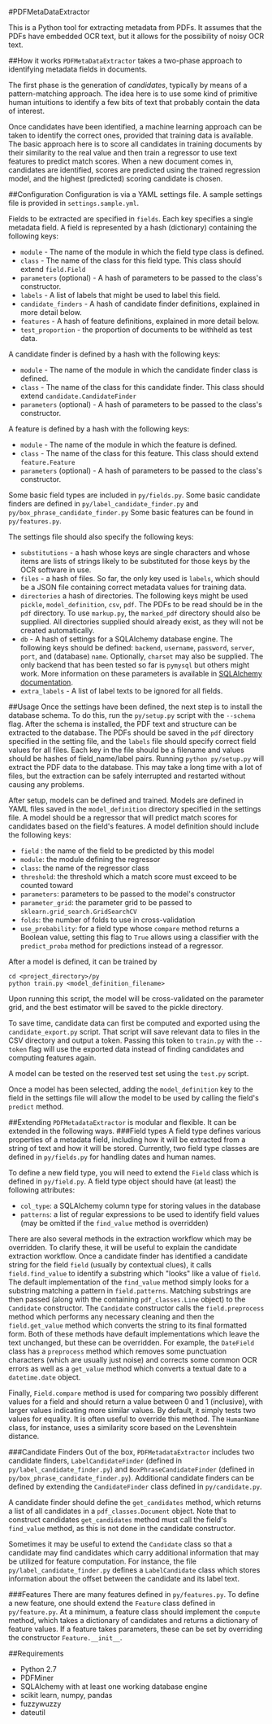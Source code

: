 #PDFMetaDataExtractor

This is a Python tool for extracting metadata from PDFs.
It assumes that the PDFs have embedded OCR text, but it allows for the possibility of noisy OCR text.

##How it works
`PDFMetaDataExtractor` takes a two-phase approach to identifying metadata fields in documents.

The first phase is the generation of _candidates_, typically by means of a pattern-matching approach.
The idea here is to use some kind of primitive human intuitions to identify a few bits of text that probably contain the data of interest.

Once candidates have been identified, a machine learning approach can be taken to identify the correct ones, provided that training data is available.
The basic approach here is to score all candidates in training documents by their similarity to the real value and then train a regressor to use text features to predict match scores.
When a new document comes in, candidates are identified, scores are predicted using the trained regression model, and the highest (predicted) scoring candidate is chosen.

##Configuration
Configuration is via a YAML settings file. A sample settings file is provided in `settings.sample.yml`.

Fields to be extracted are specified in `fields`. 
Each key specifies a single metadata field.
A field is represented by a hash (dictionary) containing the following keys:

+   `module` - The name of the module in which the field type class is defined.
+   `class` - The name of the class for this field type. This class should extend `field.Field`
+   `parameters` (optional) - A hash of parameters to be passed to the class's constructor. 
+   `labels` - A list of labels that might be used to label this field.
+   `candidate_finders` - A hash of candidate finder definitions, explained in more detail below.
+   `features` - A hash of feature definitions, explained in more detail below.
+   `test_proportion` - the proportion of documents to be withheld as test data.
    
A candidate finder is defined by a hash with the following keys:

-   `module` - The name of the module in which the candidate finder class is defined.
-   `class` - The name of the class for this candidate finder. This class should extend `candidate.CandidateFinder`
-   `parameters` (optional) - A hash of parameters to be passed to the class's constructor. 
  
A feature is defined by a hash with the following keys:

-   `module` - The name of the module in which the feature is defined.
-   `class` - The name of the class for this feature. This class should extend `feature.Feature`
-   `parameters` (optional) - A hash of parameters to be passed to the class's constructor.
     
Some basic field types are included in `py/fields.py`.
Some basic candidate finders are defined in `py/label_candidate_finder.py` and `py/box_phrase_candidate_finder.py`
Some basic features can be found in `py/features.py`.

The settings file should also specify the following keys:

-   `substitutions` - a hash whose keys are single characters and whose items are lists of strings likely to be substituted for those keys by the OCR software in use.
-   `files` - a hash of files. 
        So far, the only key used is `labels`, which should be a JSON file containing correct metadata values for training data.
-   `directories` a hash of directories. The following keys might be used `pickle`, `model_definition`, `csv`, `pdf`.
        The PDFs to be read should be in the `pdf` directory.
        To use `markup.py`, the `marked_pdf` directory should also be supplied.
        All directories supplied should already exist, as they will not be created automatically.
-   `db` - A hash of settings for a SQLAlchemy database engine.
        The following keys should be defined: `backend`, `username`, `password`, `server`, `port`, and (database) `name`.
        Optionally, `charset` may also be supplied.
        The only backend that has been tested so far is `pymysql` but others might work.
        More information on these parameters is available in [SQLAlchemy documentation](http://docs.sqlalchemy.org/en/latest/core/engines.html).
-   `extra_labels` - A list of label texts to be ignored for all fields. 

##Usage
Once the settings have been defined, the next step is to install the database schema.
To do this, run the `py/setup.py` script with the `--schema` flag. 
After the schema is installed, the PDF text and structure can be extracted to the database.
The PDFs should be saved in the `pdf` directory specified in the setting file, and the `labels` file should specify correct field values for all files.
Each key in the file should be a filename and values should be hashes of field_name/label pairs.
Running `python py/setup.py` will extract the PDF data to the database.
This may take a long time with a lot of files, but the extraction can be safely interrupted and restarted without causing any problems.

After setup, models can be defined and trained.
Models are defined in YAML files saved in the `model_definition` directory specified in the settings file.
A model should be a regressor that will predict match scores for candidates based on the field's features.
A model definition should include the following keys:

-   `field` : the name of the field to be predicted by this model
-   `module`: the module defining the regressor
-   `class`: the name of the regressor class
-   `threshold`: the threshold which a match score must exceed to be counted toward
-   `parameters`: parameters to be passed to the model's constructor
-   `parameter_grid`: the parameter grid to be passed to `sklearn.grid_search.GridSearchCV`
-   `folds`: the number of folds to use in cross-validation
-   `use_probability`: for a field type whose `compare` method returns a Boolean value, setting this flag to `True` allows using a classifier with the `predict_proba` method for predictions instead of a regressor. 

After a model is defined, it can be trained by

    cd <project_directory>/py
    python train.py <model_definition_filename>
    
Upon running this script, the model will be cross-validated on the parameter grid, and the best estimator will be saved to the pickle directory.

To save time, candidate data can first be computed and exported using the `candidate_export.py` script.
That script will save relevant data to files in the CSV directory and output a token.
Passing this token to `train.py` with the `--token` flag will use the exported data instead of finding candidates and computing features again.

A model can be tested on the reserved test set using the `test.py` script.

Once a model has been selected, adding the `model_definition` key to the field in the settings file will allow the model to be used by calling the field's `predict` method.


##Extending
`PDFMetadataExtractor` is modular and flexible.
It can be extended in the following ways.
###Field types
A field type defines various properties of a metadata field, including how it will be extracted from a string of text and how it will be stored.
Currently, two field type classes are defined in `py/fields.py` for handling dates and human names.
 
To define a new field type, you will need to extend the `Field` class which is defined in `py/field.py`.
A field type object should have (at least) the following attributes:

- `col_type`: a SQLAlchemy column type for storing values in the database
- `patterns`: a list of regular expressions to be used to identify field values (may be omitted if the `find_value` method is overridden)

There are also several methods in the extraction workflow which may be overridden.
To clarify these, it will be useful to explain the candidate extraction workflow.
Once a candidate finder has identified a candidate string for the field `field` (usually by contextual clues), it calls `field.find_value` to identify a substring which "looks" like a value of `field`.
The default implementation of the `find_value` method simply looks for a substring matching a pattern in `field.patterns`.
Matching substrings are then passed (along with the containing `pdf_classes.Line` object) to the `Candidate` constructor.
The `Candidate` constructor calls the `field.preprocess` method which performs any necessary cleaning and then the `field.get_value` method which converts the string to its final formatted form.
Both of these methods have default implementations which leave the text unchanged, but these can be overridden.
For example, the `DateField` class has a `preprocess` method which removes some punctuation characters (which are usually just noise) and corrects some common OCR errors as well as a `get_value` method which converts a textual date to a `datetime.date` object.

Finally, `Field.compare` method is used for comparing two possibly different values for a field and should return a value between 0 and 1 (inclusive), with larger values indicating more similar values.
By default, it simply tests two values for equality.
It is often useful to override this method.
The `HumanName` class, for instance, uses a similarity score based on the Levenshtein distance.

###Candidate Finders
Out of the box, `PDFMetadataExtractor` includes two candidate finders, `LabelCandidateFinder` (defined in `py/label_candidate_finder.py`) and `BoxPhraseCandidateFinder` (defined in `py/box_phrase_candidate_finder.py`).
Additional candidate finders can be defined by extending the `CandidateFinder` class defined in `py/candidate.py`.

A candidate finder should define the `get_candidates` method, which returns a list of all candidates in a `pdf_classes.Document` object.
Note that to construct candidates `get_candidates` method must call the field's `find_value` method, as this is not done in the candidate constructor.

Sometimes it may be useful to extend the `Candidate` class so that a candidate may find candidates which carry additional information that may be utilized for feature computation.
For instance, the file `py/label_candidate_finder.py` defines a `LabelCandidate` class which stores information about the offset between the candidate and its label text.

###Features
There are many features defined in `py/features.py`. To define a new feature, one should extend the `Feature` class defined in `py/feature.py`.
At a minimum, a feature class should implement the `compute` method, which takes a dictionary of candidates and returns a dictionary of feature values.
If a feature takes parameters, these can be set by overriding the constructor `Feature.__init__`.
 
##Requirements

- Python 2.7
- PDFMiner
- SQLAlchemy with at least one working database engine
- scikit learn, numpy, pandas
- fuzzywuzzy
- dateutil